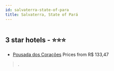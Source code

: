 ```yaml
---
id: salvaterra-state-of-para
title: Salvaterra, State of Pará
---
```


<center><img src="https://static.hotelurbano.com/reservas/prod0/8/8641/59bff20439be2_pousada-dos-coracoes.jpg" alt="" /></center>


##  3 star hotels - ⭐️⭐️⭐️

-    [Pousada dos Corações](https://us.hurb.com/hotels/salvaterra/pousada-dos-coracoes-8641?cmp=18055) Prices from R$ 133,47
   > .
